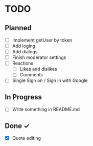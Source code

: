 # TODO

## Planned

- [ ] Implement getUser by token
- [ ] Add loging
- [ ] Add dialogs
- [ ] Finish moderator settings
- [ ] Reactions
  - [ ] Likes and dislikes
  - [ ] Comments
- [ ] Single Sign on / Sign in with Google

## In Progress

- [ ] Write something in README.md

## Done ✓

- [x] Quote editing
